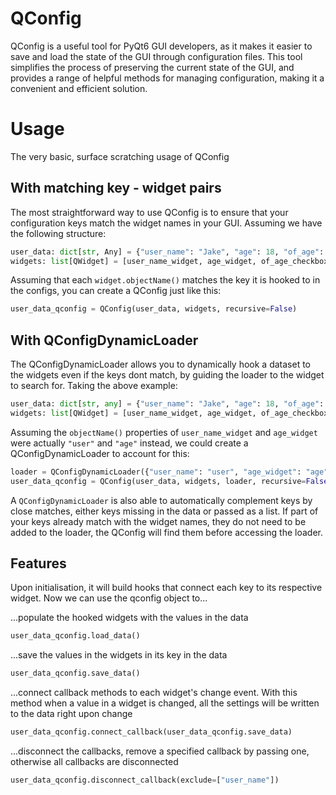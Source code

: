 # QConfig
QConfig is a useful tool for PyQt6 GUI developers, as it makes it easier to save and load the state of the GUI through configuration files. This tool simplifies the process of preserving the current state of the GUI, and provides a range of helpful methods for managing configuration, making it a convenient and efficient solution.

# Usage
The very basic, surface scratching usage of QConfig
## With matching key - widget pairs
The most straightforward way to use QConfig is to ensure that your configuration keys match the widget names in your GUI. Assuming we have the following structure:
```py
user_data: dict[str, Any] = {"user_name": "Jake", "age": 18, "of_age": True, "IQ": 10}
widgets: list[QWidget] = [user_name_widget, age_widget, of_age_checkbox, iq_spinbox]
```

Assuming that each `widget.objectName()` matches the key it is hooked to in the configs, you can create a QConfig just like this:
```py
user_data_qconfig = QConfig(user_data, widgets, recursive=False)
```
## With QConfigDynamicLoader
The QConfigDynamicLoader allows you to dynamically hook a dataset to the widgets even if the keys dont match, by guiding the loader to the widget to search for.
Taking the above example:
```py
user_data: dict[str, any] = {"user_name": "Jake", "age": 18, "of_age": True, "IQ": 10}
widgets: list[QWidget] = [user_name_widget, age_widget, of_age_checkbox, iq_spinbox]
```
Assuming the `objectName()` properties of `user_name_widget` and `age_widget` were actually `"user"` and `"age"` instead, we could create a QConfigDynamicLoader to account for this:
```py
loader = QConfigDynamicLoader({"user_name": "user", "age_widget": "age"}, show_build=True)
user_data_qconfig = QConfig(user_data, widgets, loader, recursive=False)
```
A `QConfigDynamicLoader` is also able to automatically complement keys by close matches, either keys missing in the data or passed as a list. If part of your keys already match with the widget names, they do not need to be added to the loader, the QConfig will find them before accessing the loader.

## Features

Upon initialisation, it will build hooks that connect each key to its respective widget. Now we can use the qconfig object to...

...populate the hooked widgets with the values in the data
```py
user_data_qconfig.load_data()
```
...save the values in the widgets in its key in the data
```py
user_data_qconfig.save_data()
```
...connect callback methods to each widget's change event. With this method when a value in a widget is changed, all the settings will be written to the data right upon change
```py
user_data_qconfig.connect_callback(user_data_qconfig.save_data)
```
...disconnect the callbacks, remove a specified callback by passing one, otherwise all callbacks are disconnected
```py
user_data_qconfig.disconnect_callback(exclude=["user_name"])
```
